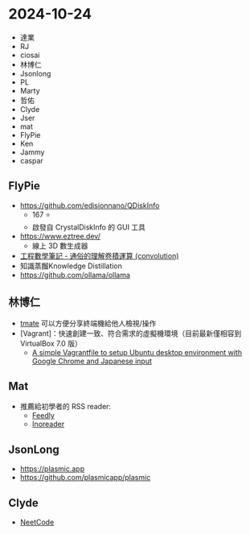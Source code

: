 # 2024-10-24

- 達業
- RJ
- ciosai
- 林博仁
- Jsonlong
- PL
- Marty
- 哲佑
- Clyde
- Jser
- mat
- FlyPie
- Ken
- Jammy
- caspar


## FlyPie

- https://github.com/edisionnano/QDiskInfo
  - 167 ⭐
  - 啟發自 CrystalDiskInfo 的 GUI 工具
- https://www.eztree.dev/
  - 線上 3D 數生成器
- [工程數學筆記 - 通俗的理解卷積運算 (convolution)](https://hackmd.io/@FlySkyPie/H1OzModCr)
- 知識蒸餾Knowledge Distillation
- https://github.com/ollama/ollama


## 林博仁

- [tmate](https://tmate.io/) 可以方便分享終端機給他人檢視/操作
- [Vagrant]：快速創建一致、符合需求的虛擬機環境（目前最新僅相容到 VirtualBox 7.0 版）
  - [A simple Vagrantfile to setup Ubuntu desktop environment with Google Chrome and Japanese input](https://gist.github.com/niw/bed28f823b4ebd2c504285ff99c1b2c2)


## Mat

- 推薦給初學者的 RSS reader: 
  - [Feedly](https://feedly.com/)
  - [Inoreader](https://www.inoreader.com/)


## JsonLong

- https://plasmic.app
- https://github.com/plasmicapp/plasmic


## Clyde

- [NeetCode](https://neetcode.io/)

